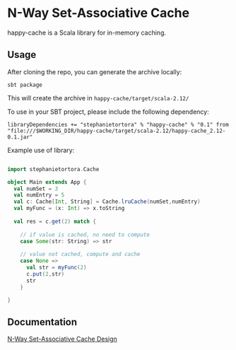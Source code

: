 # N-Way Set-Associative Cache

happy-cache is a Scala library for in-memory caching.

## Usage 
After cloning the repo, you can generate the archive locally:

```sbtshell
sbt package 
```

This will create the archive in `happy-cache/target/scala-2.12/`

To use in your SBT project, please include the following dependency:

```sbtshell
libraryDependencies += "stephanietortora" % "happy-cache" % "0.1" from "file:///$WORKING_DIR/happy-cache/target/scala-2.12/happy-cache_2.12-0.1.jar"
``` 

Example use of library:  

```scala

import stephanietortora.Cache

object Main extends App {
  val numSet = 3 
  val numEntry = 5 
  val c: Cache[Int, String] = Cache.lruCache(numSet,numEntry)
  val myFunc = (x: Int) => x.toString
  
  val res = c.get(2) match {
  
    // if value is cached, no need to compute 
    case Some(str: String) => str 
   
    // value not cached, compute and cache 
    case None => 
      val str = myFunc(2)
      c.put(2,str)
      str 
    }

}
```

## Documentation 
[N-Way Set-Associative Cache Design](doc/NWayCacheDesign.pdf)